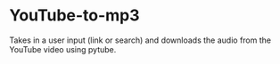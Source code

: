 # YouTube-to-mp3
Takes in a user input (link or search) and downloads the audio from the YouTube video using pytube.
